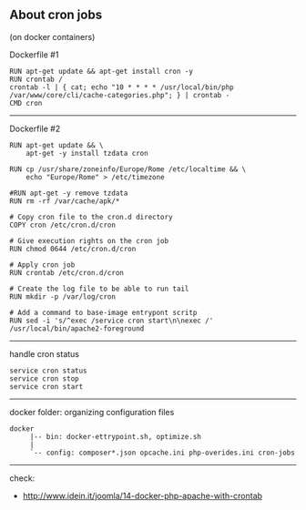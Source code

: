 ## About cron jobs

(on docker containers)

Dockerfile #1

    RUN apt-get update && apt-get install cron -y 
    RUN crontab /
    crontab -l | { cat; echo "10 * * * * /usr/local/bin/php /var/www/core/cli/cache-categories.php"; } | crontab -
    CMD cron



---


Dockerfile #2

    RUN apt-get update && \
        apt-get -y install tzdata cron

    RUN cp /usr/share/zoneinfo/Europe/Rome /etc/localtime && \
        echo "Europe/Rome" > /etc/timezone

    #RUN apt-get -y remove tzdata
    RUN rm -rf /var/cache/apk/*

    # Copy cron file to the cron.d directory
    COPY cron /etc/cron.d/cron

    # Give execution rights on the cron job
    RUN chmod 0644 /etc/cron.d/cron

    # Apply cron job
    RUN crontab /etc/cron.d/cron

    # Create the log file to be able to run tail
    RUN mkdir -p /var/log/cron

    # Add a command to base-image entrypont scritp
    RUN sed -i 's/^exec /service cron start\n\nexec /' /usr/local/bin/apache2-foreground


---

handle cron status

    service cron status
    service cron stop
    service cron start



---


docker folder: organizing configuration files

    docker
         |-- bin: docker-ettrypoint.sh, optimize.sh
         |
         `-- config: composer*.json opcache.ini php-overides.ini cron-jobs


---


check:
* http://www.idein.it/joomla/14-docker-php-apache-with-crontab
